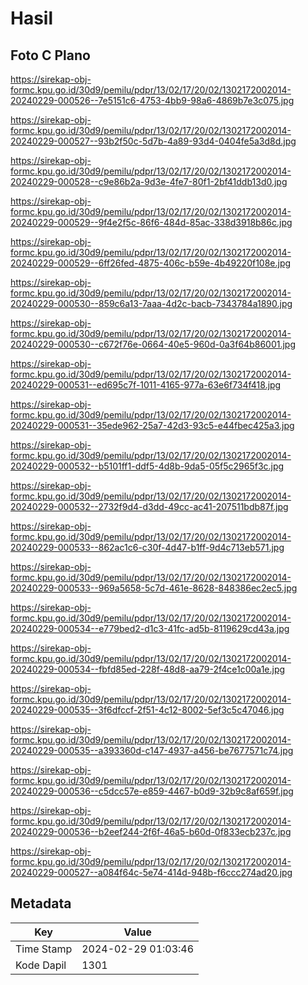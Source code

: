 # Hasil

## Foto C Plano

https://sirekap-obj-formc.kpu.go.id/30d9/pemilu/pdpr/13/02/17/20/02/1302172002014-20240229-000526--7e5151c6-4753-4bb9-98a6-4869b7e3c075.jpg

https://sirekap-obj-formc.kpu.go.id/30d9/pemilu/pdpr/13/02/17/20/02/1302172002014-20240229-000527--93b2f50c-5d7b-4a89-93d4-0404fe5a3d8d.jpg

https://sirekap-obj-formc.kpu.go.id/30d9/pemilu/pdpr/13/02/17/20/02/1302172002014-20240229-000528--c9e86b2a-9d3e-4fe7-80f1-2bf41ddb13d0.jpg

https://sirekap-obj-formc.kpu.go.id/30d9/pemilu/pdpr/13/02/17/20/02/1302172002014-20240229-000529--9f4e2f5c-86f6-484d-85ac-338d3918b86c.jpg

https://sirekap-obj-formc.kpu.go.id/30d9/pemilu/pdpr/13/02/17/20/02/1302172002014-20240229-000529--6ff26fed-4875-406c-b59e-4b49220f108e.jpg

https://sirekap-obj-formc.kpu.go.id/30d9/pemilu/pdpr/13/02/17/20/02/1302172002014-20240229-000530--859c6a13-7aaa-4d2c-bacb-7343784a1890.jpg

https://sirekap-obj-formc.kpu.go.id/30d9/pemilu/pdpr/13/02/17/20/02/1302172002014-20240229-000530--c672f76e-0664-40e5-960d-0a3f64b86001.jpg

https://sirekap-obj-formc.kpu.go.id/30d9/pemilu/pdpr/13/02/17/20/02/1302172002014-20240229-000531--ed695c7f-1011-4165-977a-63e6f734f418.jpg

https://sirekap-obj-formc.kpu.go.id/30d9/pemilu/pdpr/13/02/17/20/02/1302172002014-20240229-000531--35ede962-25a7-42d3-93c5-e44fbec425a3.jpg

https://sirekap-obj-formc.kpu.go.id/30d9/pemilu/pdpr/13/02/17/20/02/1302172002014-20240229-000532--b5101ff1-ddf5-4d8b-9da5-05f5c2965f3c.jpg

https://sirekap-obj-formc.kpu.go.id/30d9/pemilu/pdpr/13/02/17/20/02/1302172002014-20240229-000532--2732f9d4-d3dd-49cc-ac41-207511bdb87f.jpg

https://sirekap-obj-formc.kpu.go.id/30d9/pemilu/pdpr/13/02/17/20/02/1302172002014-20240229-000533--862ac1c6-c30f-4d47-b1ff-9d4c713eb571.jpg

https://sirekap-obj-formc.kpu.go.id/30d9/pemilu/pdpr/13/02/17/20/02/1302172002014-20240229-000533--969a5658-5c7d-461e-8628-848386ec2ec5.jpg

https://sirekap-obj-formc.kpu.go.id/30d9/pemilu/pdpr/13/02/17/20/02/1302172002014-20240229-000534--e779bed2-d1c3-41fc-ad5b-8119629cd43a.jpg

https://sirekap-obj-formc.kpu.go.id/30d9/pemilu/pdpr/13/02/17/20/02/1302172002014-20240229-000534--fbfd85ed-228f-48d8-aa79-2f4ce1c00a1e.jpg

https://sirekap-obj-formc.kpu.go.id/30d9/pemilu/pdpr/13/02/17/20/02/1302172002014-20240229-000535--3f6dfccf-2f51-4c12-8002-5ef3c5c47046.jpg

https://sirekap-obj-formc.kpu.go.id/30d9/pemilu/pdpr/13/02/17/20/02/1302172002014-20240229-000535--a393360d-c147-4937-a456-be7677571c74.jpg

https://sirekap-obj-formc.kpu.go.id/30d9/pemilu/pdpr/13/02/17/20/02/1302172002014-20240229-000536--c5dcc57e-e859-4467-b0d9-32b9c8af659f.jpg

https://sirekap-obj-formc.kpu.go.id/30d9/pemilu/pdpr/13/02/17/20/02/1302172002014-20240229-000536--b2eef244-2f6f-46a5-b60d-0f833ecb237c.jpg

https://sirekap-obj-formc.kpu.go.id/30d9/pemilu/pdpr/13/02/17/20/02/1302172002014-20240229-000527--a084f64c-5e74-414d-948b-f6ccc274ad20.jpg


## Metadata

| Key        | Value               |
| ---------- | ------------------- |
| Time Stamp | 2024-02-29 01:03:46 |
| Kode Dapil | 1301                |



